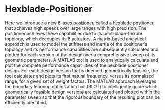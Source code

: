 # Hexblade-Positioner
Here we introduce a new 6-axes positioner, called a hexblade positioner, that achieves high speeds over large ranges with high precision. The positioner achieves these capabilities due to its bent-blade-flexure topology, which decouples its 6 actuators. A matrix-based analytical approach is used to model the stiffness and inertia of the positioner’s topology and its performance capabilities are subsequently calculated and plotted for each version of the design over a comprehensive sweep of its geometric parameters.
A MATLAB tool is used to analytically calculate and plot the complete performance capabilities of the hexblade positioner design. For each design version that is deemed geometrically feasible, the tool calculates and plots its first natural frequency, versus its normalized range, for a given set of weight factors. The MATLAB approach leverages the boundary learning optimization tool (BLOT) to intelligently guide which geometrically feasible design versions are calculated and plotted within the parameter sweep so that the rigorous boundary of the resulting plot can be efficiently identified.
